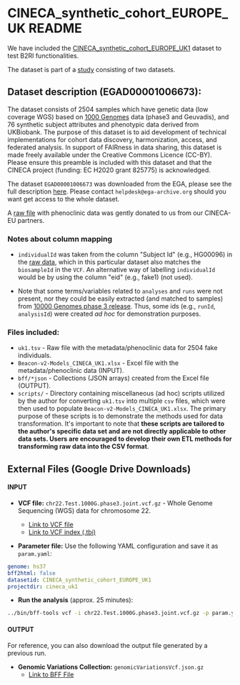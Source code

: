 # CINECA_synthetic_cohort_EUROPE_UK README

We have included the [CINECA_synthetic_cohort_EUROPE_UK1](https://www.cineca-project.eu/cineca-synthetic-datasets) dataset to test B2RI functionalities.

The dataset is part of a [study](https://ega-archive.org/studies/EGAS00001002472) consisting of two datasets.

## Dataset description (EGAD00001006673):
The dataset consists of 2504 samples which have genetic data (low coverage WGS) based on [1000 Genomes](https://www.nature.com/articles/nature15393) data (phase3 and Geuvadis), and 76 synthetic subject attributes and phenotypic data derived from UKBiobank. The purpose of this dataset is to aid development of technical implementations for cohort data discovery, harmonization, access, and federated analysis. In support of FAIRness in data sharing, this dataset is made freely available under the Creative Commons Licence (CC-BY). Please ensure this preamble is included with this dataset and that the CINECA project (funding: EC H2020 grant 825775) is acknowledged.

The dataset `EGAD00001006673` was downloaded from the EGA, please see the full description [here](https://ega-archive.org/datasets/EGAD00001006673). Please contact `helpdesk@ega-archive.org` should you want get access to the whole dataset.

A [raw file](./uk1.tsv) with phenoclinic data was gently donated to us from our CINECA-EU partners. 

 
### Notes about column mapping
* `individualId` was taken from the column "Subject Id" (e.g., HG00096) in the [raw data](./uk1.tsv), which in this particular dataset also matches the `biosampleId` in the `VCF`. An alternative way of labelling `individualId` would be by using the column "eid" (e.g., fake1) (not used).

* Note that some terms/variables related to `analyses` and `runs` were not present, nor they could be easily extracted (and matched to samples) from [10000 Genomes phase 3 release](https://www.internationalgenome.org/data-portal/data-collection/phase-3). Thus, some ids (e.g., `runId`, `analysisId`) were created _ad hoc_ for demonstration purposes. 

### Files included:

* `uk1.tsv` - Raw file with the metadata/phenoclinic data for 2504 fake individuals.
* `Beacon-v2-Models_CINECA_UK1.xlsx` - Excel file with the metadata/phenoclinic data (INPUT).
* `bff/*json` - Collections (JSON arrays) created from the Excel file (OUTPUT).
* `scripts/` - Directory containing miscellaneous (ad hoc) scripts utilized by the author for converting `uk1.tsv` into multiple `csv` files, which were then used to populate `Beacon-v2-Models_CINECA_UK1.xlsx`. The primary purpose of these scripts is to demonstrate the methods used for data transformation. It's important to note that **these scripts are tailored to the author's specific data set and are not directly applicable to other data sets. Users are encouraged to develop their own ETL methods for transforming raw data into the CSV format**.

## External Files (Google Drive Downloads)

#### INPUT

- **VCF file:** `chr22.Test.1000G.phase3.joint.vcf.gz` - Whole Genome Sequencing (WGS) data for chromosome 22.
  - [Link to VCF file](https://drive.google.com/file/d/1lcsl87cp3zr6iOlm3VR1QaU_58maX3Z4/view?usp=sharing)
  - [Link to VCF index (.tbi)](https://drive.google.com/file/d/1fkFAmc9iODFgxB0-L6UyS2MAl8YRhuG9/view?usp=sharing)

- **Parameter file:** Use the following YAML configuration and save it as `param.yaml`:

```yaml
genome: hs37
bff2html: false
datasetid: CINECA_synthetic_cohort_EUROPE_UK1
projectdir: cineca_uk1
```

- **Run the analysis** (approx. 25 minutes):

```bash
../bin/bff-tools vcf -i chr22.Test.1000G.phase3.joint.vcf.gz -p param.yaml -t 4
```

#### OUTPUT

For reference, you can also download the output file generated by a previous run.

- **Genomic Variations Collection:** `genomicVariationsVcf.json.gz`
  - [Link to BFF File](https://drive.google.com/file/d/1naCZfJjdm5mMAUKN0-cH4xkAh7-efU9A/view?usp=sharing)
